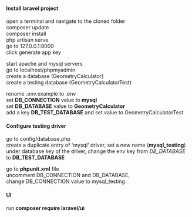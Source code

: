 #### Install laravel project
open a terminal and navigate to the cloned folder  
composer update  
composer install  
php artisan serve  
go to 127.0.0.1:8000  
click generate app key  

start apache and mysql servers  
go to localhost/phpmyadmin  
create a database (GeometryCalculator)  
create a testing database (GeometryCalculatorTest)  

rename .env.example to .env  
set **DB_CONNECTION** value to **mysql**  
set **DB_DATABASE** value to **GeometryCalculator**  
add a key **DB_TEST_DATABASE** and set value to GeometryCalculatorTest  

#### Configure testing driver
go to config/database.php  
create a duplicate entry of 'mysql' driver, set a new name (**mysql_testing**)  
under database key of the driver, change the env key from *DB_DATABASE* to **DB_TEST_DATABASE**  

go to **phpunit.xml** file  
uncomment DB_CONNECTION and DB_DATABASE,  
change DB_CONNECTION value to mysql_testing  

#### UI
run **composer require laravel/ui**
